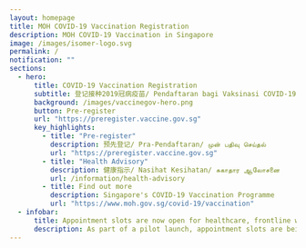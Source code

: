 ```yaml
---
layout: homepage
title: MOH COVID-19 Vaccination Registration
description: MOH COVID-19 Vaccination in Singapore
image: /images/isomer-logo.svg
permalink: /
notification: ""
sections:
  - hero:
      title: COVID-19 Vaccination Registration
      subtitle: 登记接种2019冠病疫苗/ Pendaftaran bagi Vaksinasi COVID-19/ கொவிட்-19 தடுப்பூசிக்கான பதிவு
      background: /images/vaccinegov-hero.png
      button: Pre-register
      url: "https://preregister.vaccine.gov.sg"
      key_highlights:
        - title: "Pre-register"
          description: 预先登记/ Pra-Pendaftaran/ முன் பதிவு செய்தல்
          url: "https://preregister.vaccine.gov.sg"
        - title: "Health Advisory"
          description: 健康指示/ Nasihat Kesihatan/ சுகாதார ஆலோசனை
          url: /information/health-advisory
        - title: Find out more
          description: Singapore's COVID-19 Vaccination Programme
          url: "https://www.moh.gov.sg/covid-19/vaccination"
  - infobar:
      title: Appointment slots are now open for healthcare, frontline workers and selected seniors.
      description: As part of a pilot launch, appointment slots are being progressively rolled out to seniors between 70 and 80 years old. Selected seniors will be notified by mail. Vaccinations slots are not open to the public currently. Please preregister your interest and we will notify you when you can make appointments online.
---
```

